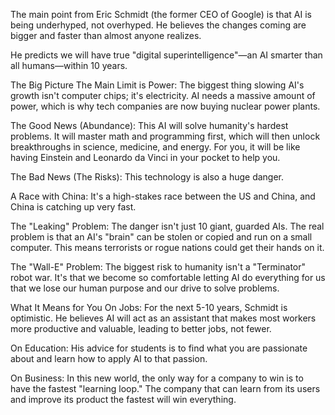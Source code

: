 The main point from Eric Schmidt (the former CEO of Google) is that AI is being underhyped, not overhyped. He believes the changes coming are bigger and faster than almost anyone realizes.

He predicts we will have true "digital superintelligence"—an AI smarter than all humans—within 10 years.

The Big Picture
The Main Limit is Power: The biggest thing slowing AI's growth isn't computer chips; it's electricity. AI needs a massive amount of power, which is why tech companies are now buying nuclear power plants.

The Good News (Abundance): This AI will solve humanity's hardest problems. It will master math and programming first, which will then unlock breakthroughs in science, medicine, and energy. For you, it will be like having Einstein and Leonardo da Vinci in your pocket to help you.

The Bad News (The Risks): This technology is also a huge danger.

A Race with China: It's a high-stakes race between the US and China, and China is catching up very fast.

The "Leaking" Problem: The danger isn't just 10 giant, guarded AIs. The real problem is that an AI's "brain" can be stolen or copied and run on a small computer. This means terrorists or rogue nations could get their hands on it.

The "Wall-E" Problem: The biggest risk to humanity isn't a "Terminator" robot war. It's that we become so comfortable letting AI do everything for us that we lose our human purpose and our drive to solve problems.

What It Means for You
On Jobs: For the next 5-10 years, Schmidt is optimistic. He believes AI will act as an assistant that makes most workers more productive and valuable, leading to better jobs, not fewer.

On Education: His advice for students is to find what you are passionate about and learn how to apply AI to that passion.

On Business: In this new world, the only way for a company to win is to have the fastest "learning loop." The company that can learn from its users and improve its product the fastest will win everything.
